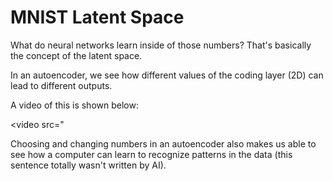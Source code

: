 # MNIST Latent Space 

What do neural networks learn inside of those numbers? That's basically the concept of the latent space. 

In an autoencoder, we see how different values of the coding layer (2D) can lead to different outputs. 

A video of this is shown below: 

<video src="

Choosing and changing numbers in an autoencoder also makes us able to see how a computer  can learn to recognize patterns in the data (this sentence
totally wasn't written by AI). 